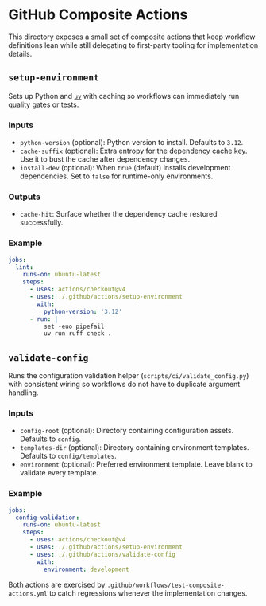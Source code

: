 # GitHub Composite Actions

This directory exposes a small set of composite actions that keep workflow
definitions lean while still delegating to first-party tooling for
implementation details.

## `setup-environment`
Sets up Python and [`uv`](https://github.com/astral-sh/uv) with caching so
workflows can immediately run quality gates or tests.

### Inputs
- `python-version` (optional): Python version to install. Defaults to `3.12`.
- `cache-suffix` (optional): Extra entropy for the dependency cache key. Use it
  to bust the cache after dependency changes.
- `install-dev` (optional): When `true` (default) installs development
  dependencies. Set to `false` for runtime-only environments.

### Outputs
- `cache-hit`: Surface whether the dependency cache restored successfully.

### Example
```yaml
jobs:
  lint:
    runs-on: ubuntu-latest
    steps:
      - uses: actions/checkout@v4
      - uses: ./.github/actions/setup-environment
        with:
          python-version: '3.12'
      - run: |
          set -euo pipefail
          uv run ruff check .
```

## `validate-config`
Runs the configuration validation helper (`scripts/ci/validate_config.py`) with
consistent wiring so workflows do not have to duplicate argument handling.

### Inputs
- `config-root` (optional): Directory containing configuration assets. Defaults
  to `config`.
- `templates-dir` (optional): Directory containing environment templates.
  Defaults to `config/templates`.
- `environment` (optional): Preferred environment template. Leave blank to
  validate every template.

### Example
```yaml
jobs:
  config-validation:
    runs-on: ubuntu-latest
    steps:
      - uses: actions/checkout@v4
      - uses: ./.github/actions/setup-environment
      - uses: ./.github/actions/validate-config
        with:
          environment: development
```

Both actions are exercised by `.github/workflows/test-composite-actions.yml` to
catch regressions whenever the implementation changes.
